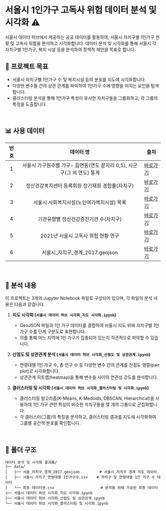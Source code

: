 # 서울시 1인가구 고독사 위험 데이터 분석 및 시각화 ⚠️

서울시 데이터 허브에서 제공하는 공공 데이터를 활용하여, 서울시 자치구별 1인가구 현황 및 고독사 위험을 분석하고 시각화합니다.
데이터 분석 및 시각화를 통해 서울시 각 자치구별 1인가구, 복지 시설 등을 분석하여 정책적 제안을 목표로 합니다.
</br>
  
  
## 🚀 프로젝트 목표

*   서울시 자치구별 1인가구 수 및 복지시설 등의 분포를 지도에 시각화합니다.
*   다양한 변수들 간의 상관 관계를 파악하여 1인가구 수에 영향을 미치는 요인을 탐색합니다.
*   클러스터링 분석을 통해 1인가구 특성이 유사한 자치구들을 그룹화하고, 각 그룹의 특징을 도출합니다.
</br>
  
  
## 📊 사용 데이터

|번호|데이터 명|출처|
|:--:|:--:|--|
|1|서울시 가구원수별 가구- 읍면동(연도 끝자리 0,5), 시군구(그 외 연도) 통계|[바로가기](https://data.seoul.go.kr/dataList/10996/S/2/datasetView.do)|
|2|정신건강복지센터 등록회원 장기재원 경험률(자치구)|[바로가기](https://data.seoul.go.kr/dataList/OA-20334/A/1/datasetView.do?utm_source=chatgpt.com)|
|3|서울시 사회복지시설(노인여가복지시설) 목록|[바로가기](https://data.seoul.go.kr/dataList/OA-20412/S/1/datasetView.do?utm_source=chatgpt.com)|
|4|기관유형별 정신건강증진기관 수(자치구)|[바로가기](https://data.seoul.go.kr/dataList/OA-20328/S/1/datasetView.do?utm_source=chatgpt.com)|
|5|2021년 서울시 고독사 위험 현황 연구|[바로가기](http://kodocsi.or.kr/)|
|6|서울시_자치구_경계_2017.geojson|[바로가기](https://github.com/datainworld/administrative_district/blob/master/3_%EC%84%9C%EC%9A%B8%EC%8B%9C_%EC%9E%90%EC%B9%98%EA%B5%AC/%EC%84%9C%EC%9A%B8_%EC%9E%90%EC%B9%98%EA%B5%AC_%EA%B2%BD%EA%B3%84_2017.geojson)|
</br>
  
  
## 🔬 분석 내용

이 프로젝트는 3개의 Jupyter Notebook 파일로 구성되어 있으며, 각 파일의 분석 내용은 다음과 같습니다.

1.  **지도 시각화 (`서울시 데이터 허브 시각화_지도 시각화.ipynb`)**
    *   GeoJSON 파일과 1인 가구 데이터를 결합하여 서울시 지도 위에 자치구별 1인 가구 수를 단계 구분도로 표현합니다.
    *   이를 통해 어느 지역에 1인 가구가 집중되어 있는지 직관적으로 파악할 수 있습니다.

2.  **산점도 및 상관관계 분석 (`서울시 데이터 허브 시각화_산점도 및 상관관계.ipynb`)**
    *   연령대별 1인 가구 수, 총 인구 수 등 다양한 변수 간의 관계를 산점도 행렬(pair plot)로 시각화합니다.
    *   상관관계 히트맵(heatmap)을 통해 변수들 사이의 연관성 강도를 분석합니다.

3.  **클러스터링 및 시각화 (`서울시 데이터 허브 시각화_클러스터링 및 시각화.ipynb`)**
    *   클러스터링 알고리즘(K-Means, K-Medoids, DBSCAN, Hierarchical)을 사용하여 1인 가구 관련 특성이 비슷한 자치구들을 몇 개의 그룹으로 군집화합니다.
    *   각 클러스터(그룹)의 특징을 분석하고, 클러스터링 결과를 지도에 시각화하여 그룹별 공간적 분포를 확인합니다.
</br>
  
  
## 📁 폴더 구조

```
데이터 분석 및 시각화 결과물/
├── data/
│   ├── 서울_자치구_경계_2017.geojson         # 서울시 자치구 경계 지도 데이터
│   ├── 서울시 자치구_연령대별 1인가구수.csv    # 자치구 및 연령대별 1인 가구 수 데이터
│   └── 최종 데이터셋.csv                     # 분석을 위해 가공된 최종 데이터
├── 서울시 데이터 허브 시각화_지도 시각화.ipynb
├── 서울시 데이터 허브 시각화_산점도 및 상관관계.ipynb
└── 서울시 데이터 허브 시각화_클러스터링 및 시각화.ipynb
```
</br>

    
